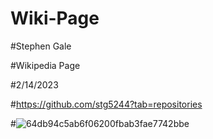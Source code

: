 # Wiki-Page

#Stephen Gale

#Wikipedia Page

#2/14/2023

#https://github.com/stg5244?tab=repositories

#![64db94c5ab6f06200fbab3fae7742bbe](https://user-images.githubusercontent.com/122415098/218935422-f90bc56a-bbc4-48d7-a8b8-011d8a4c87d1.png)

